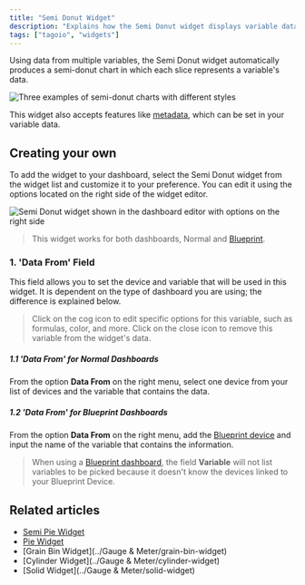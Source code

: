 ```yaml
---
title: "Semi Donut Widget"
description: "Explains how the Semi Donut widget displays variable data as a semi-donut chart and how to add and customize it in a TagoIO dashboard."
tags: ["tagoio", "widgets"]
---
```

Using data from multiple variables, the Semi Donut widget automatically produces a semi-donut chart in which each slice represents a variable's data.

![Three examples of semi-donut charts with different styles](/docs_imagem/tagoio/semi-donut-widget-2.png)

This widget also accepts features like [metadata](../../devices/data-management/metadata), which can be set in your variable data.

## Creating your own

To add the widget to your dashboard, select the Semi Donut widget from the widget list and customize it to your preference. You can edit it using the options located on the right side of the widget editor.

![Semi Donut widget shown in the dashboard editor with options on the right side](/docs_imagem/tagoio/semi-donut-widget-2.png)

> This widget works for both dashboards, Normal and [Blueprint](../../dashboards/blueprint-dashboard).

### 1. 'Data From' Field

This field allows you to set the device and variable that will be used in this widget. It is dependent on the type of dashboard you are using; the difference is explained below.

> Click on the cog icon to edit specific options for this variable, such as formulas, color, and more. Click on the close icon to remove this variable from the widget's data.

##### 1.1 'Data From' for Normal Dashboards

From the option **Data From** on the right menu, select one device from your list of devices and the variable that contains the data.

##### 1.2 'Data From' for Blueprint Dashboards

From the option **Data From** on the right menu, add the [Blueprint device](../../devices/blueprint-devices-entities) and input the name of the variable that contains the information.

> When using a [Blueprint dashboard](../../dashboards/blueprint-dashboard), the field **Variable** will not list variables to be picked because it doesn't know the devices linked to your Blueprint Device.

## Related articles

- [Semi Pie Widget](../widgets/semi-pie-widget)  
- [Pie Widget](../Charts/pie-widget)  
- [Grain Bin Widget](../Gauge & Meter/grain-bin-widget)  
- [Cylinder Widget](../Gauge & Meter/cylinder-widget)  
- [Solid Widget](../Gauge & Meter/solid-widget)